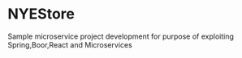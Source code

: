 # NYEStore
Sample microservice project development for purpose of exploiting Spring,Boor,React and Microservices
